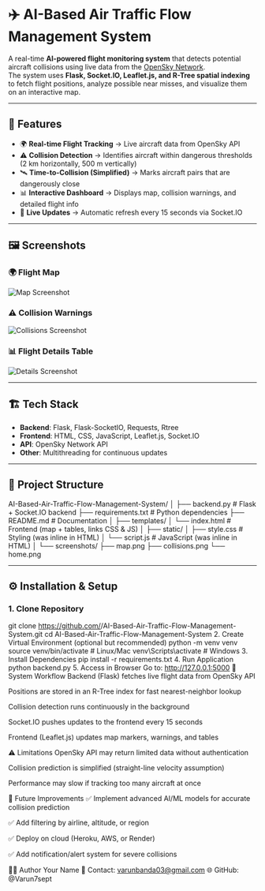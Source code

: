 # ✈️ AI-Based Air Traffic Flow Management System

A real-time **AI-powered flight monitoring system** that detects potential aircraft collisions using live data from the [OpenSky Network](https://opensky-network.org/).  
The system uses **Flask, Socket.IO, Leaflet.js, and R-Tree spatial indexing** to fetch flight positions, analyze possible near misses, and visualize them on an interactive map.

---

## 🚀 Features
- 🌍 **Real-time Flight Tracking** → Live aircraft data from OpenSky API  
- ⚠️ **Collision Detection** → Identifies aircraft within dangerous thresholds (2 km horizontally, 500 m vertically)  
- 🛰 **Time-to-Collision (Simplified)** → Marks aircraft pairs that are dangerously close  
- 📊 **Interactive Dashboard** → Displays map, collision warnings, and detailed flight info  
- 🔄 **Live Updates** → Automatic refresh every 15 seconds via Socket.IO  

---

## 🖼 Screenshots
### 🌍 Flight Map  
![Map Screenshot](<img width="1316" height="600" alt="screenshotsmap png" src="https://github.com/user-attachments/assets/15349807-183c-409f-81f1-e9094fc77478" />
)

### ⚠️ Collision Warnings  
![Collisions Screenshot](<img width="697" height="343" alt="screenshotscollisions png" src="https://github.com/user-attachments/assets/2941e269-8fb7-4772-83cc-083adb7024ec" />
)

### 📊 Flight Details Table  
![Details Screenshot](<img width="659" height="398" alt="screenshotshome png" src="https://github.com/user-attachments/assets/40ef9f6f-8c98-4411-823e-2cf16d02a5db" />
)

---

## 🏗 Tech Stack
- **Backend**: Flask, Flask-SocketIO, Requests, Rtree  
- **Frontend**: HTML, CSS, JavaScript, Leaflet.js, Socket.IO  
- **API**: OpenSky Network API  
- **Other**: Multithreading for continuous updates  

---

## 📂 Project Structure
AI-Based-Air-Traffic-Flow-Management-System/
│
├── backend.py # Flask + Socket.IO backend
├── requirements.txt # Python dependencies
├── README.md # Documentation
│
├── templates/
│ └── index.html # Frontend (map + tables, links CSS & JS)
│
├── static/
│ ├── style.css # Styling (was inline in HTML)
│ └── script.js # JavaScript (was inline in HTML)
│
└── screenshots/
├── map.png
├── collisions.png
└── home.png



---

## ⚙️ Installation & Setup

### 1. Clone Repository
git clone https://github.com/<your-username>/AI-Based-Air-Traffic-Flow-Management-System.git
cd AI-Based-Air-Traffic-Flow-Management-System
2. Create Virtual Environment (optional but recommended)
python -m venv venv
source venv/bin/activate   # Linux/Mac
venv\Scripts\activate      # Windows
3. Install Dependencies
pip install -r requirements.txt
4. Run Application
python backend.py
5. Access in Browser
Go to:
http://127.0.0.1:5000
📐 System Workflow
Backend (Flask) fetches live flight data from OpenSky API

Positions are stored in an R-Tree index for fast nearest-neighbor lookup

Collision detection runs continuously in the background

Socket.IO pushes updates to the frontend every 15 seconds

Frontend (Leaflet.js) updates map markers, warnings, and tables

⚠️ Limitations
OpenSky API may return limited data without authentication

Collision prediction is simplified (straight-line velocity assumption)

Performance may slow if tracking too many aircraft at once

📌 Future Improvements
✅ Implement advanced AI/ML models for accurate collision prediction

✅ Add filtering by airline, altitude, or region

✅ Deploy on cloud (Heroku, AWS, or Render)

✅ Add notification/alert system for severe collisions

👨‍💻 Author
Your Name
📧 Contact: varunbanda03@gmail.com
🌐 GitHub: @Varun7sept
